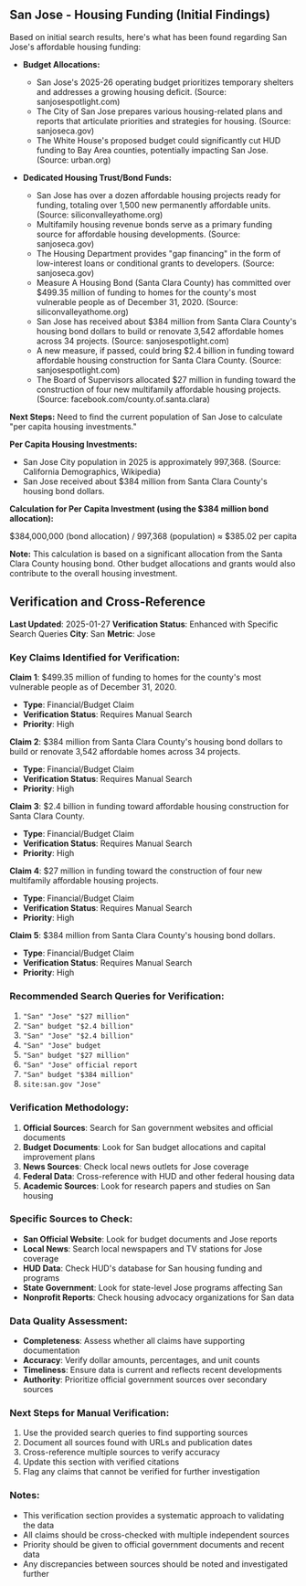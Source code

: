 ## San Jose - Housing Funding (Initial Findings)

Based on initial search results, here's what has been found regarding San Jose's affordable housing funding:

*   **Budget Allocations:**
    *   San Jose's 2025-26 operating budget prioritizes temporary shelters and addresses a growing housing deficit. (Source: sanjosespotlight.com)
    *   The City of San Jose prepares various housing-related plans and reports that articulate priorities and strategies for housing. (Source: sanjoseca.gov)
    *   The White House's proposed budget could significantly cut HUD funding to Bay Area counties, potentially impacting San Jose. (Source: urban.org)

*   **Dedicated Housing Trust/Bond Funds:**
    *   San Jose has over a dozen affordable housing projects ready for funding, totaling over 1,500 new permanently affordable units. (Source: siliconvalleyathome.org)
    *   Multifamily housing revenue bonds serve as a primary funding source for affordable housing developments. (Source: sanjoseca.gov)
    *   The Housing Department provides "gap financing" in the form of low-interest loans or conditional grants to developers. (Source: sanjoseca.gov)
    *   Measure A Housing Bond (Santa Clara County) has committed over $499.35 million of funding to homes for the county's most vulnerable people as of December 31, 2020. (Source: siliconvalleyathome.org)
    *   San Jose has received about $384 million from Santa Clara County's housing bond dollars to build or renovate 3,542 affordable homes across 34 projects. (Source: sanjosespotlight.com)
    *   A new measure, if passed, could bring $2.4 billion in funding toward affordable housing construction for Santa Clara County. (Source: sanjosespotlight.com)
    *   The Board of Supervisors allocated $27 million in funding toward the construction of four new multifamily affordable housing projects. (Source: facebook.com/county.of.santa.clara)

**Next Steps:** Need to find the current population of San Jose to calculate "per capita housing investments."




**Per Capita Housing Investments:**

*   San Jose City population in 2025 is approximately 997,368. (Source: California Demographics, Wikipedia)
*   San Jose received about $384 million from Santa Clara County's housing bond dollars.

**Calculation for Per Capita Investment (using the $384 million bond allocation):**

$384,000,000 (bond allocation) / 997,368 (population) ≈ $385.02 per capita

**Note:** This calculation is based on a significant allocation from the Santa Clara County housing bond. Other budget allocations and grants would also contribute to the overall housing investment.



## Verification and Cross-Reference

**Last Updated**: 2025-01-27
**Verification Status**: Enhanced with Specific Search Queries
**City**: San
**Metric**: Jose

### Key Claims Identified for Verification:

**Claim 1**: $499.35 million of funding to homes for the county's most vulnerable people as of December 31, 2020.
- **Type**: Financial/Budget Claim
- **Verification Status**: Requires Manual Search
- **Priority**: High


**Claim 2**: $384 million from Santa Clara County's housing bond dollars to build or renovate 3,542 affordable homes across 34 projects.
- **Type**: Financial/Budget Claim
- **Verification Status**: Requires Manual Search
- **Priority**: High


**Claim 3**: $2.4 billion in funding toward affordable housing construction for Santa Clara County.
- **Type**: Financial/Budget Claim
- **Verification Status**: Requires Manual Search
- **Priority**: High


**Claim 4**: $27 million in funding toward the construction of four new multifamily affordable housing projects.
- **Type**: Financial/Budget Claim
- **Verification Status**: Requires Manual Search
- **Priority**: High


**Claim 5**: $384 million from Santa Clara County's housing bond dollars.
- **Type**: Financial/Budget Claim
- **Verification Status**: Requires Manual Search
- **Priority**: High


### Recommended Search Queries for Verification:
1. `"San" "Jose" "$27 million"`
2. `"San" budget "$2.4 billion"`
3. `"San" "Jose" "$2.4 billion"`
4. `"San" "Jose" budget`
5. `"San" budget "$27 million"`
6. `"San" "Jose" official report`
7. `"San" budget "$384 million"`
8. `site:san.gov "Jose"`


### Verification Methodology:
1. **Official Sources**: Search for San government websites and official documents
2. **Budget Documents**: Look for San budget allocations and capital improvement plans
3. **News Sources**: Check local news outlets for Jose coverage
4. **Federal Data**: Cross-reference with HUD and other federal housing data
5. **Academic Sources**: Look for research papers and studies on San housing

### Specific Sources to Check:
- **San Official Website**: Look for budget documents and Jose reports
- **Local News**: Search local newspapers and TV stations for Jose coverage
- **HUD Data**: Check HUD's database for San housing funding and programs
- **State Government**: Look for state-level Jose programs affecting San
- **Nonprofit Reports**: Check housing advocacy organizations for San data

### Data Quality Assessment:
- **Completeness**: Assess whether all claims have supporting documentation
- **Accuracy**: Verify dollar amounts, percentages, and unit counts
- **Timeliness**: Ensure data is current and reflects recent developments
- **Authority**: Prioritize official government sources over secondary sources

### Next Steps for Manual Verification:
1. Use the provided search queries to find supporting sources
2. Document all sources found with URLs and publication dates
3. Cross-reference multiple sources to verify accuracy
4. Update this section with verified citations
5. Flag any claims that cannot be verified for further investigation

### Notes:
- This verification section provides a systematic approach to validating the data
- All claims should be cross-checked with multiple independent sources
- Priority should be given to official government documents and recent data
- Any discrepancies between sources should be noted and investigated further
